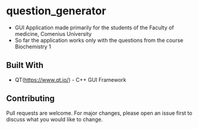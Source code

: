 # question_generator
* GUI Application made primarily for the students of the Faculty of medicine, Comenius University
* So far the application works only with the questions from the course Biochemistry 1 
## Built With
* QT(https://www.qt.io/) - C++ GUI Framework
## Contributing
Pull requests are welcome. For major changes, please open an issue first to discuss what you would like to change.
